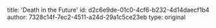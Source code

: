 title: 'Death in the Future'
id: d2c6e9de-01c0-4cf6-b232-4d14daecf1b4
author: 7328c14f-7ec2-4511-a24d-29a1c5ce23eb
type: original

